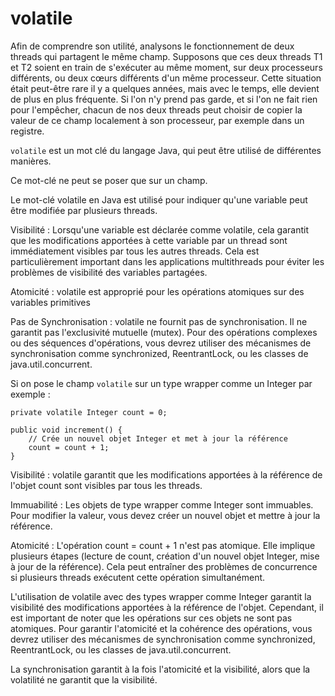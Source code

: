 # volatile

Afin de comprendre son utilité, analysons le fonctionnement de deux threads qui partagent le même champ. Supposons que 
ces deux threads T1 et T2 soient en train de s'exécuter au même moment, sur deux processeurs différents, ou deux cœurs 
différents d'un même processeur. Cette situation était peut-être rare il y a quelques années, mais avec le temps, elle 
devient de plus en plus fréquente. Si l'on n'y prend pas garde, et si l'on ne fait rien pour l'empêcher, chacun de nos 
deux threads peut choisir de copier la valeur de ce champ localement à son processeur, par exemple dans un registre.

`volatile` est un mot clé du langage Java, qui peut être utilisé de différentes manières.

Ce mot-clé ne peut se poser que sur un champ.

Le mot-clé volatile en Java est utilisé pour indiquer qu'une variable peut être modifiée par plusieurs threads.

Visibilité : Lorsqu'une variable est déclarée comme volatile, cela garantit que les modifications apportées à cette 
variable par un thread sont immédiatement visibles par tous les autres threads. Cela est particulièrement important dans
les applications multithreads pour éviter les problèmes de visibilité des variables partagées.

Atomicité : volatile est approprié pour les opérations atomiques sur des variables primitives

Pas de Synchronisation : volatile ne fournit pas de synchronisation. Il ne garantit pas l'exclusivité mutuelle (mutex).
Pour des opérations complexes ou des séquences d'opérations, vous devrez utiliser des mécanismes de synchronisation 
comme synchronized, ReentrantLock, ou les classes de java.util.concurrent.

Si on pose le champ `volatile` sur un type wrapper comme un Integer par exemple :
```
private volatile Integer count = 0;

public void increment() {
    // Crée un nouvel objet Integer et met à jour la référence
    count = count + 1;
}
```

Visibilité : volatile garantit que les modifications apportées à la référence de l'objet count sont visibles par tous 
les threads.

Immuabilité : Les objets de type wrapper comme Integer sont immuables. Pour modifier la valeur, vous devez créer un 
nouvel objet et mettre à jour la référence.

Atomicité : L'opération count = count + 1 n'est pas atomique. Elle implique plusieurs étapes (lecture de count, création
d'un nouvel objet Integer, mise à jour de la référence). Cela peut entraîner des problèmes de concurrence si plusieurs 
threads exécutent cette opération simultanément.

L'utilisation de volatile avec des types wrapper comme Integer garantit la visibilité des modifications apportées à la
référence de l'objet. Cependant, il est important de noter que les opérations sur ces objets ne sont pas atomiques. Pour
garantir l'atomicité et la cohérence des opérations, vous devrez utiliser des mécanismes de synchronisation comme 
synchronized, ReentrantLock, ou les classes de java.util.concurrent.

La synchronisation garantit à la fois l'atomicité et la visibilité, alors que la volatilité ne garantit que la visibilité. 